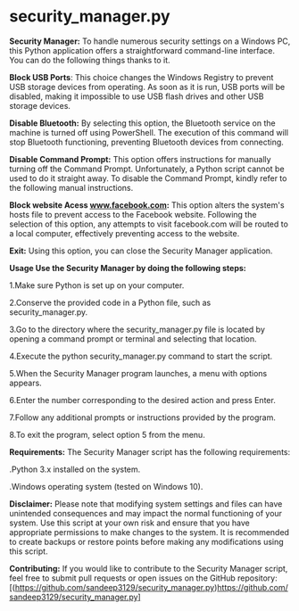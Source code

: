 # security_manager.py
**Security Manager:**
	To handle numerous security settings on a Windows PC, this Python application offers a straightforward command-line interface. You can do the following things thanks to it.

**Block USB Ports**: This choice changes the Windows Registry to prevent USB storage devices from operating. As soon as it is run, USB ports will be disabled, making it impossible to use USB flash drives and other USB storage devices.

**Disable Bluetooth:** By selecting this option, the Bluetooth service on the machine is turned off using PowerShell. The execution of this command will stop Bluetooth functioning, preventing Bluetooth devices from connecting.

**Disable Command Prompt:** This option offers instructions for manually turning off the Command Prompt. Unfortunately, a Python script cannot be used to do it straight away. To disable the Command Prompt, kindly refer to the following manual instructions.

**Block website Acess www.facebook.com:** This option alters the system's hosts file to prevent access to the Facebook website. Following the selection of this option, any attempts to visit facebook.com will be routed to a local computer, effectively preventing access to the website.

**Exit:** Using this option, you can close the Security Manager application.

**Usage
Use the Security Manager by doing the following steps:**

1.Make sure Python is set up on your computer.

2.Conserve the provided code in a Python file, such as security_manager.py.

3.Go to the directory where the security_manager.py file is located by opening a command prompt or terminal and selecting that location.

4.Execute the python security_manager.py command to start the script.

5.When the Security Manager program launches, a menu with options appears.

6.Enter the number corresponding to the desired action and press Enter.

7.Follow any additional prompts or instructions provided by the program.

8.To exit the program, select option 5 from the menu.


**Requirements:**
The Security Manager script has the following requirements:

.Python 3.x installed on the system.

.Windows operating system (tested on Windows 10).

**Disclaimer:**
Please note that modifying system settings and files can have unintended consequences and may impact the normal functioning of your system. Use this script at your own risk and ensure that you have appropriate permissions to make changes to the system.
It is recommended to create backups or restore points before making any modifications using this script.

**Contributing:**
If you would like to contribute to the Security Manager script, feel free to submit pull requests or open issues on the GitHub repository: [(https://github.com/sandeep3129/security_manager.py)https://github.com/sandeep3129/security_manager.py]
